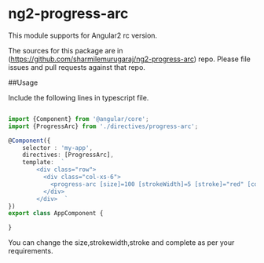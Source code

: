 ng2-progress-arc
=========

This module supports for Angular2 rc version.

The sources for this package are in (https://github.com/sharmilemurugaraj/ng2-progress-arc) repo. Please file issues and pull requests against that repo.

##Usage

Include the following lines in typescript file.
```typescript

import {Component} from '@angular/core';
import {ProgressArc} from './directives/progress-arc';

@Component({
    selector : 'my-app',
    directives: [ProgressArc],
    template:  `
        <div class="row">
          <div class="col-xs-6">
            <progress-arc [size]=100 [strokeWidth]=5 [stroke]="red" [complete]=0.8></progress-arc>
          </div>
        </div>  `
})
export class AppComponent {

}
```
You can change the size,strokewidth,stroke and complete as per your requirements.






